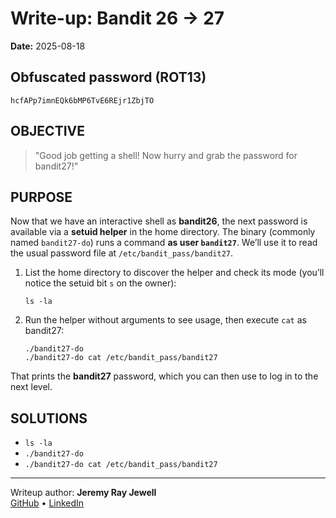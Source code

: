# Write-up: Bandit 26 → 27
**Date:** 2025-08-18

## Obfuscated password (ROT13) 
`hcfAPp7imnEQk6bMP6TvE6REjr1ZbjTO`

## OBJECTIVE
> "Good job getting a shell! Now hurry and grab the password for bandit27!"

## PURPOSE
Now that we have an interactive shell as **bandit26**, the next password is available via a **setuid helper** in the home directory. The binary (commonly named `bandit27-do`) runs a command **as user `bandit27`**. We’ll use it to read the usual password file at `/etc/bandit_pass/bandit27`.

1. List the home directory to discover the helper and check its mode (you’ll notice the setuid bit `s` on the owner):
   ```
   ls -la
   ```
2. Run the helper without arguments to see usage, then execute `cat` as bandit27:
   ```
   ./bandit27-do
   ./bandit27-do cat /etc/bandit_pass/bandit27
   ```
That prints the **bandit27** password, which you can then use to log in to the next level.

## SOLUTIONS
- `ls -la`
- `./bandit27-do`
- `./bandit27-do cat /etc/bandit_pass/bandit27`

---

Writeup author: **Jeremy Ray Jewell**  
[GitHub](https://github.com/jeremyrayjewell) • [LinkedIn](https://www.linkedin.com/in/jeremyrayjewell)


